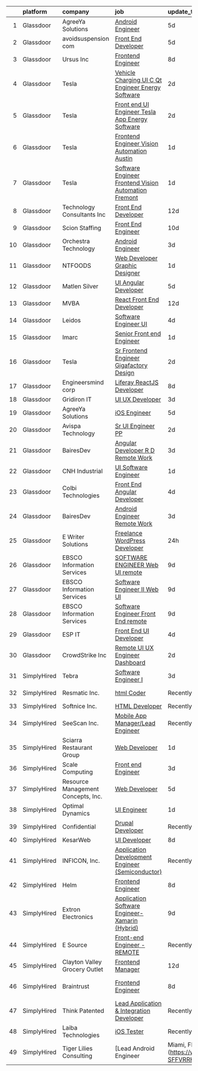 

|    | platform    | company                            | job                                                                                                                                                                                                                                                                                                                                                                                                                                                                                                                                                                                                                                                                                                                                                                                                                                                                                                                                                                                                                                                                                                                                                                                                                                                                                                                                                                                        | update_time   | location          |
|---:|:------------|:-----------------------------------|:-------------------------------------------------------------------------------------------------------------------------------------------------------------------------------------------------------------------------------------------------------------------------------------------------------------------------------------------------------------------------------------------------------------------------------------------------------------------------------------------------------------------------------------------------------------------------------------------------------------------------------------------------------------------------------------------------------------------------------------------------------------------------------------------------------------------------------------------------------------------------------------------------------------------------------------------------------------------------------------------------------------------------------------------------------------------------------------------------------------------------------------------------------------------------------------------------------------------------------------------------------------------------------------------------------------------------------------------------------------------------------------------|:--------------|:------------------|
|  1 | Glassdoor   | AgreeYa Solutions                  | [Android Engineer](https://www.glassdoor.com/partner/jobListing.htm?pos=118&ao=1110586&s=58&guid=00000183737303eeaf70efc049daf272&src=GD_JOB_AD&t=SR&vt=w&ea=1&cs=1_1521c4a3&cb=1664089261644&jobListingId=1008149256955&cpc=AC285F3A3ECA6BB0&jrtk=3-0-1gdpn6175jm54801-1gdpn617mjcbm800-28d7a46b84ee2160--6NYlbfkN0Dwb_YIohz4zuU9-hizYTxpAJ9-qZQvsILXUPhgrrTAx2aTkX-g9zvZBk5TzOEmmnXNd6zhPISVhWT_EQ-u7FwR7E79BwDVDJrMwZWhQwN0Ojhxws0jCv7DQDn6aBH1nlgbvJd0bsDawkJq-vJMwsaSR2ihrh8BNlfcELEYo6yRKekMC08EfowRCJGSaaBkToswSu7Oq4DQBdkDBgrIUcncs6a392HoY8GWpuviPlyK5Xv1TSC2Mla806E8OD1qBNEMPd_VHkoJ3D7Y_05Q2n3-xETxKfm_JyWwJZiUkbQq7WBgXQ8pS7ucjBkynf2DTuz2uNR4SXJ7GZZcHtUNpKnuywINNhTD4ImfF2QewLTknQVZINplpyTcNcHiSclinYkuaxct-Ibu8VwezQS41clhPtiMrW6iwd_RXebaIAzK4Spx9DNj-nvgP_cs_B8p7t6XEEW1V8wCFPmqOIZwbnBY0VQj1Xcd2KF9aKTJIPkibA5k2UGdBakVbesOEFV2RMY%3D)                                                                                                                                                                                                                                                                                                                                                                                                                                                                                                                                  | 5d            | New York, NY      |
|  2 | Glassdoor   | avoidsuspension com                | [Front End Developer](https://www.glassdoor.com/partner/jobListing.htm?pos=115&ao=1110586&s=58&guid=00000183737303eeaf70efc049daf272&src=GD_JOB_AD&t=SR&vt=w&ea=1&cs=1_247d66e5&cb=1664089261644&jobListingId=1008148583010&cpc=84DBBAA61F05C438&jrtk=3-0-1gdpn6175jm54801-1gdpn617mjcbm800-785aae160744477a--6NYlbfkN0APToHrk7ILONyRglvlT3LJMO76dZGJsKlG8WQjsY8CqyctU8l7pwUlIoPokBxWTuUk_icF6SnZueOH38vCRF8U4kDmiofJWjsPzh1A9_rgJeBSdBobcbO8RY-NgmHu6tzWnAdPOxQri5TqfmoFuPARnxoyLPrsOUFvEfVaUuzPxbv_-QpKM0yNZgXisO-fNVRaPNfxj1-v__k5ZJqZ2tHgG_H1BYxjIrKB9S9hDNLXXvNe3I1wDyScO3uX3FGl56zCNzP-ZqhiRW45gVbUeEWr3UnVQnWAc8R4m9TUaeqOH497AOO4wJNDXZLINDWnEIEjm6kx-biAfK81FCgzA4LUJdANJjDkRu25lybro4KpKxjMOCiDJt0vM_s7eeHRHEpMaJ3WJzelg5Q4kwxlB9ZPA0dXtpVyO60XGkvfRm3KPz7pAOeJCeHqOw6ekeXw6Ys25RDUf1VNlzB5QdOQq25LrovYJS9prvrzEbXerw5zR9cN2XJZ_7KMFUdL_TXHgss%3D)                                                                                                                                                                                                                                                                                                                                                                                                                                                                                                                               | 5d            | Brooklyn, NY      |
|  3 | Glassdoor   | Ursus  Inc                         | [Frontend Engineer](https://www.glassdoor.com/partner/jobListing.htm?pos=120&ao=1110586&s=58&guid=00000183737303eeaf70efc049daf272&src=GD_JOB_AD&t=SR&vt=w&ea=1&cs=1_160b9c3d&cb=1664089261645&jobListingId=1008145672947&cpc=3BA4CE39D5B5DEF5&jrtk=3-0-1gdpn6175jm54801-1gdpn617mjcbm800-388a4b0689de2df3--6NYlbfkN0CT8vBT9H5mqECx2dfLV_FONLPDKpIRssxVwtj05Tmm4rA5I0VNOPdM1oYsK66ov5rY7t6XLWq5P0Yr8le8mOIiQLMm2IdMDFfRCrdAj6k3GOmt2x3dmYtTTC06btqGMgcOndw68oJD1f2ECt42nQSqeNr5Qedk1M8H0GI47luTWM2D43vUlAatg9IgfoYHk0j3usKjAz_FvOJCrDAmR4OaZa3m7xAASWhxYJ0731otaSfOvry1b-zs8_XdmzRdvSYkfCA6ehKHWVbQCPry52nE2S7EmRCoGqypkY56mJQJJbnmAvfVfbH0g3z3HjAqG0GZ45Wi5dQscVi8MRtiDBS7bOSWfbRoklkwG9layaCWvLz-C9OwXgi74cXXkPXDowjx9StEr54R-_9FgDOxajPWz8nW-E1lj2gJvpkAKLyV8wU9S_T4eGgcrwQtSy4xjFwTI5oTwzTL12B9nRhc_TQ39P_gqTdMbiFNO1WjO9osh5Gqf4TYjGqAEOv1lapaa-0MISwZdf15l1fsUkBDRCUpaOm283Oq5n8WrTa1sTkf58amjECfELeR6ormnDVLKOlSGgOpvz7V5MmGgCL5juGqlvtsr4UrZJTLTjE3OiGLa82BoTli4JpHXLrXB8hijzDeUgfIyysDfTJVTBR3_c4n3GSGf8r06xBX5JyXxhN3Pf6TfUUNuf5sGaiCLGEPGW1GnUTIoVcoL4luCIvm1MFP7gQjSm95A3sXVS7SxzdhqZvR0S8kacNXeSdxW8fQimNHwKOAfz3maTtccHY1cQsKX9Pr_2kkIIy5yrbUY4kXUbA18Xi7-sFEnzELziOGybVNrztXxHaF7s9-38z7UXenTRy7zHNHgulmwJ9o-5wQ1vqD-_ONerszcDSe7aZrFp1CE194e11uTrGfl0g3JykgiLg_tw7xpkwhfOz1rbZB5p7tQgwGK3B-8QyWkKeMgQHUyrctAHTa9fIQNZbi6zVkVuAXuWbdXaYHmosw_mKkBOdNSgJsPtUeycjhp60HRHM%3D) | 8d            | Menlo Park, CA    |
|  4 | Glassdoor   | Tesla                              | [Vehicle Charging UI C   Qt Engineer  Energy Software](https://www.glassdoor.com/partner/jobListing.htm?pos=109&ao=1110586&s=58&guid=00000183737303eeaf70efc049daf272&src=GD_JOB_AD&t=SR&vt=w&cs=1_2efddbfc&cb=1664089261643&jobListingId=1008157145869&cpc=8795CF9063CD573D&jrtk=3-0-1gdpn6175jm54801-1gdpn617mjcbm800-c79a4bc5bb975d4e--6NYlbfkN0BkX03mv_qGbDFMol2YHqLRvzzvm2LmpzMO_FcYL_FtJlnJTzsjtFTdelRG5HbGrIeCZP9oCSI6ImmXlfgaXfquFYTGNjQthD7yZnlttg9d6vxe2ka-wCnEmLw8txDk6Et7pwr3pYyYepwh2zp_utmWFuhGOrDpOo-SZNpohPGw1l8V6hvYgz_fzKlY65Ie0XHvePyoYejxRjVGdTBMcYMgVsrbrseZWKM36zfaSBK7-4rrlP53TWdp9T369jl2Kbb5S12GWl-n8sFMaLc9icwsNYO6Wca2q80sLLqd_2iEnTfeXFV7AT00KwtOjd7hfDC4Wei3EuCrfQdKwOxbl9JzIxnct8f_dL9rEATqdR9-w6ZcbGP0-AXUkkQvZwLfekGISHKpwNX79-q5t3nF0fNyCgy5xYqzBL8sF2wytVzaeA6T0jojIkpEaikNgcrK12hvtIbe78es5OEebhVttPCA3hLOFsDF_9-01W-e4zafVlrkq4NlERGClui2BX6SjMOHNoZPpldUXNOIQoyJWn_9)                                                                                                                                                                                                                                                                                                                                                                                                                                                                                 | 2d            | Austin, TX        |
|  5 | Glassdoor   | Tesla                              | [Front end UI Engineer  Tesla App  Energy Software](https://www.glassdoor.com/partner/jobListing.htm?pos=111&ao=1110586&s=58&guid=00000183737303eeaf70efc049daf272&src=GD_JOB_AD&t=SR&vt=w&cs=1_ff3a2005&cb=1664089261643&jobListingId=1008157141479&cpc=AC285F3A3ECA6BB0&jrtk=3-0-1gdpn6175jm54801-1gdpn617mjcbm800-0201e04054eed5f1--6NYlbfkN0BkX03mv_qGbDFMol2YHqLRvzzvm2LmpzMO_FcYL_FtJlnJTzsjtFTdelRG5HbGrIeCZP9oCSI6IrYTHszXl-3HldoxIRC1Ru4BPEAH_6ucKNapHIRUwwxmxS3e0ekM5Fk8qDQTLXhq0pmJNsKtiO_rBmM2tw5vWBWcmgSjmB5EiDwGFvGPq8FVdrGXwB2Zm4mH3vwxFUMfymcJTZELdwrp0pU_TGIvQUedVUXCsztgTQcdy5vlBfsXiWXO-79gVbinbsuEePFa5boHtT-k32CXpXHKNqFgV_kWF5lC6BM5aj6CzPw-1aRXFYp7qq1TrAtFI8adulFvkHW3rqPMZqUxeM6TA_zLS0Uqscjynlb3FfslU36lF-HMtvSjl_JQJbXAQIH6tNeqmEFwqOysv7c5ckPF0EQQsmez25nHPSRrYgsEGQSH_QEB0pXeP-PleseT-wDa3R-jI_aDzo48QZ92P1EZy9rX5O9utnosoN4HN2FiRvEJ895egZU3eoxFoTurYGeZGHw3lQ%3D%3D)                                                                                                                                                                                                                                                                                                                                                                                                                                                                                        | 2d            | Austin, TX        |
|  6 | Glassdoor   | Tesla                              | [Frontend Engineer  Vision Automation  Austin ](https://www.glassdoor.com/partner/jobListing.htm?pos=113&ao=1110586&s=58&guid=00000183737303eeaf70efc049daf272&src=GD_JOB_AD&t=SR&vt=w&cs=1_7dcc0969&cb=1664089261644&jobListingId=1008158818623&cpc=8795CF9063CD573D&jrtk=3-0-1gdpn6175jm54801-1gdpn617mjcbm800-367b1ae1888af79e--6NYlbfkN0BkX03mv_qGbDFMol2YHqLRvzzvm2LmpzMO_FcYL_FtJlnJTzsjtFTdelRG5HbGrIf48uuBwRKZvRPgdtXQRBafWY5Z7yh-yjyaBs9aaj_ndWbkFIfitr6FBlbVGQM6jD7adcX613XQ8GVGz5lVzaTeLkNqVHMelLri7UHHnCPZK3w54gcuEhifjPGnkY8HjUZRamzlXflttebTe88oz7SEFDjHViOBCnfeVknbr1ztmmUCH1LVYX3N00enKYp6CD0MXghFh68P18tmT7F0YK6UGEIWOhGjXNv_KL--EPZiFdBoErysgDgvJevzPMsEYvwksHBU_acvvSR9RNFfRFC_cy-wGNi3ixUHvan4SRK_Eq4_Gw6IxWEQOSoQNOV9Mq_yW8pSbUVctxz1ErahNAojKfOQhxpgIIMw4Km20cjs73noLEDLvPBCmrsDjY2hjWS0byfC3dHrrPG_UEBA7ecfc3c9YqjbgRkSOxfnYqwdX_sJjN61qEmkQwDeMY4bNQi99ZZH-WK67w%3D%3D)                                                                                                                                                                                                                                                                                                                                                                                                                                                                                            | 1d            | Austin, TX        |
|  7 | Glassdoor   | Tesla                              | [Software Engineer  Frontend   Vision Automation  Fremont ](https://www.glassdoor.com/partner/jobListing.htm?pos=123&ao=1110586&s=58&guid=00000183737303eeaf70efc049daf272&src=GD_JOB_AD&t=SR&vt=w&cs=1_603ad56d&cb=1664089261645&jobListingId=1008158820972&cpc=8795CF9063CD573D&jrtk=3-0-1gdpn6175jm54801-1gdpn617mjcbm800-a1f4bd9b355eab37--6NYlbfkN0BkX03mv_qGbDFMol2YHqLRvzzvm2LmpzMO_FcYL_FtJlnJTzsjtFTdelRG5HbGrIf48uuBwRKZvf3fScUPDml7hKGwvXqYn6DhnaYz3zelutDixfe2RzDiPcYu3ZL4eOVgXOfAJfkQdPjKLYCbqL93fq2zYOzqeeD8SHYSIBdH1BOSO-Z2seuf7OUCL-tqVmSEHyewQTD7jG1ouPMoU1udX7Fvlz-EzPsgtw-HUDtlKtfd-FiMPbTslw7fnWaVDyInspQbjgKvty7EZQN881SicgyJDS9XKaagZ2kuXij8Xb77r2Vh9iz-F8kycsaSJcpx21HtqNaR1jfO_6cT4Ma69WBtAB4BCuNws5NfXWPHMru_Yw9B6Dz5nmykMvWIYTFHTgYUhPwjSww4r8ZK3NXk1ij2ei3SPSJqnibJjQ9tAYyhKNUqduxHzauV1MKdhkrrfj6ec49YIEXOT5RGRmvVlfK27sPbn1d0M0UR_xfSgkBq2BjHG6EBD5e8jXoSXIkca-hepn_ji8lsycbRQNvB)                                                                                                                                                                                                                                                                                                                                                                                                                                                                            | 1d            | Fremont, CA       |
|  8 | Glassdoor   | Technology Consultants Inc         | [Front End Developer](https://www.glassdoor.com/partner/jobListing.htm?pos=117&ao=1110586&s=58&guid=00000183737303eeaf70efc049daf272&src=GD_JOB_AD&t=SR&vt=w&ea=1&cs=1_f7311c30&cb=1664089261644&jobListingId=1008134252639&cpc=C19BE7EA145E205E&jrtk=3-0-1gdpn6175jm54801-1gdpn617mjcbm800-2d85c1967bbde9b8--6NYlbfkN0BiSwtqGCkxMlZIddEC_wZa6qIxJsps1Y7NgqPOCQgYcNnhhyrCh-NxhFiO_uYBkz-fgol7h3HB7YBcUjRHWixeaETtQh-PRci6WSFD74gFEE-CYvvYV5qppr4MnA-CjshPTcU0XkWSjr4dzUkaJ54cGOCV3Jyj4N0ST4OtaRJRmgjsy4XmX_3kLkJ6_ZDTiWBgzU5SncJX1Cts4DDzcpv8JJnuYfdABEL55eOPyXKKW965LfltHPAqfJjWbjDyg0gElhNvqLxlqiQC8tv53GAJEZaadoruGWJlLJ7IZ5aMkjanfzL3tbgVAwzukUG578QwWf9NsCqQda1Kti1qNy1NDfScg8_M7jTeorIcXy_ge5PLfCe7fvr2QUBH6frQMMoNWPVD6CEhNWXmJ9phGm09b7AuwA_edMvKdoG4hxzwN4jWVvtLIS5fyEQF0GatBLs43XUGcGBRpWHJJE8RiPtgE3XV-c5KgBaQdRFShM8hJjc5pftBF-XYg2Ss2rwLG4k%3D)                                                                                                                                                                                                                                                                                                                                                                                                                                                                                                                               | 12d           | Remote            |
|  9 | Glassdoor   | Scion Staffing                     | [Front End Engineer](https://www.glassdoor.com/partner/jobListing.htm?pos=128&ao=1110586&s=58&guid=00000183737303eeaf70efc049daf272&src=GD_JOB_AD&t=SR&vt=w&ea=1&cs=1_e66ef7c5&cb=1664089261645&jobListingId=1008140878269&cpc=217C45A42544DB93&jrtk=3-0-1gdpn6175jm54801-1gdpn617mjcbm800-e9951e8e4824d6df--6NYlbfkN0AxNjU9wWOnkzYrjpAN9mGGJnqCtvXlnsxswceXA4p8arctmlbenC8IJNJSuXsXgEn2qRZAeFuE2VJvr70lmCswHQT7c9a5dWMs3A5mlYJ6xc1EadEOU1AcAa4_ydL8WRinO0GX8Z8EBBvzfycpum4jYxcZRwqSADaEf7n6mezGWHWYL1t0BhHEXYWjQFLvUDLN6uyFlTIHv-kU1bTRlkX3iYNDbaqdtqtYxSR5tV9OX6iAQN7g593PL2KmJn3Ra4Z2q3tMvK11YaIAJCkAtpz5RbdU8KBxymj_1Tq3xMF0JvMLbrSMeV0P5z6Dg_P1_4R6xJBMQqD1fyODbae8Jnc4MYOfc8Hq-ierBztvUFOqmILZh24EKv0nuDtNa5ElvwoXO70bOISwY0b5Bcv27-l453V5uGmg9aJE6_jqDfLV6U2_jdKITNK0h3-9G9toO9xuUVMXy-7cIpRbf8rZtpvlyviHGT24uLxM_4XyPp_lBdO1P3UHyrq7EiyoguCAxNHK1zkqrRQlHvhpNfJwtr9yIPVmBqWjU88%3D)                                                                                                                                                                                                                                                                                                                                                                                                                                                                                                | 10d           | Mountain View, CA |
| 10 | Glassdoor   | Orchestra Technology               | [Android Engineer](https://www.glassdoor.com/partner/jobListing.htm?pos=101&ao=1110586&s=58&guid=00000183737303eeaf70efc049daf272&src=GD_JOB_AD&t=SR&vt=w&ea=1&cs=1_b5d768ea&cb=1664089261643&jobListingId=1008153722895&cpc=90C4CD7F4113B630&jrtk=3-0-1gdpn6175jm54801-1gdpn617mjcbm800-0abda2a177478d9a--6NYlbfkN0Bk4PRTuJd6pa3N_-m6m_oT8i5Edzyulavg695QNAXNFSMSMgLGpqsoWUca_MmNLSEbDPy5dqEIfIep7faRTVBOwSoQybWUCpGTNETzYuCiqYZeo12eUON_qkFFtekg1Cbuk7Ijlnv0qFMj4WE82fl8Ie9vfvprzvttl_Qw7EJXENVYrG4-i7jQazGgD-mHCYbMyz1BUuhfJ4X40uDL6Zy4wAq1IGw92kFxzDuE5UXgd1kBrvdcGbw3SlXsHzowzolhGzPdGUZFm2sLFszZekUgSd8ttsvWQf9m9eICLJCzSbJX38qnvokRAXBUdqVhBNQtGrTuQKqDwg2HUqM-KXzF7S9jB4qGovmvgUoZ0NAndVnC282xwcFS6JCuTPtJRs_m4BfQOY11XiplVB-ljFlkM6kN-loBXkYjfDG4qBmNdW_Ph3HTz7_p9-Waj2n460ANJ0MUk2Xi-yqEfmUuFQP0zeI-nU4bB2GOLpREfABd7jadm9h8tKLvYX-QzCe1mkNEexkQ0QvHSw%3D%3D)                                                                                                                                                                                                                                                                                                                                                                                                                                                                                                                    | 3d            | Kansas City, KS   |
| 11 | Glassdoor   | NTFOODS                            | [Web Developer Graphic Designer](https://www.glassdoor.com/partner/jobListing.htm?pos=116&ao=1110586&s=58&guid=00000183737303eeaf70efc049daf272&src=GD_JOB_AD&t=SR&vt=w&ea=1&cs=1_be81de47&cb=1664089261644&jobListingId=1008158473502&cpc=F41FEAB56D215062&jrtk=3-0-1gdpn6175jm54801-1gdpn617mjcbm800-fe38243d77069748--6NYlbfkN0AdfXZJl0GGXUSalzVGUWVSLKSqBOtgqDvQLIDRjNDC3sXSD2pGaliFmJwsem2D-NEY6zdgv8Vut9ykzrzubb2RSXGbFBr2vSgQTa8WgPxDwYq6Wpsix0WuVBWG_wAift98Al_YAJFUCfIX4perZgCFJ92WXvPYwrdPuM7VE_DVa2q313uR2JO5oCn_BB-Lv72XVjjLKX6_7iZijDbWrZ9wu_0G7hGqM9bXZGPfOeqtIvlgfbdHWsrwnmyfZOZGdOIbz443yzdNxEJY8wu03auGjhjikO7kL2NVdEC2T-G75e4NBllqbIwJUdl81PjUyhOoo6Q7ewnlgYw8IiGAKWPEoeShx4zCpGIlcA-3bf-5Sz6aLCNI-hZ63Zh0KlgBqfvW2MylmqX2S7X_MCJ15VLGZr5GEPsPbgF2SItUqsmPUB2s-oC7r3VVSjErAFMgLILsIqU1OQjOeBXRwcxunoJNYNsbYcMhyLbX-CgbfKrtMuSoWWtTmGEF6wTKy9hsA64%3D)                                                                                                                                                                                                                                                                                                                                                                                                                                                                                                                    | 1d            | Remote            |
| 12 | Glassdoor   | Matlen Silver                      | [UI Angular Developer](https://www.glassdoor.com/partner/jobListing.htm?pos=130&ao=1110586&s=58&guid=00000183737303eeaf70efc049daf272&src=GD_JOB_AD&t=SR&vt=w&ea=1&cs=1_822a2d2f&cb=1664089261646&jobListingId=1008149001098&cpc=AC285F3A3ECA6BB0&jrtk=3-0-1gdpn6175jm54801-1gdpn617mjcbm800-6f1af8728cbdff19--6NYlbfkN0ADTliTSg4K3aDxe8vkHVVj5ml6bx8ND6Ab8oliGx3AtQak9O875La2bFZ7Jqdg5u1BMv2Q3r9kXaQDV7zD1CP_uW6fjZgf_NwXeSZvDBAEgxW0TcJanLKF1Ion7as_7rXo4E_cmb5JsQiMXQQImKRMeYPEWcUqa_W-87A4_4qLcm8zbnRTiYBj56g59YoKmFmyontSi3dye5gRSbOhONp-mo_21QczOPyR4kLZoFpp65OrI3gSWFWJIeI01jMXv-D5LCTpZ14QKDC_kzd4ThK_AKYjHS9j5b0CIl2oyItPKGQqgZCfEfleZWmM_3OmAEU0yresBTF2DCY7AFcdvHgYHEtTUy3uphajiXnmatBXAPMTVzBNU9Md-b-KBRiCqVlNhh3YGoRP_zh8tfrKd4six9DCfsiY8PurUcNZk6MKVyAGIboGwXMDL1CvwKSDWZoPo1ma9yd_AEMblaBDKBZXb1fOUfhB9jxmmD_kSF_6Cg%3D%3D)                                                                                                                                                                                                                                                                                                                                                                                                                                                                                                                                                | 5d            | Addison, TX       |
| 13 | Glassdoor   | MVBA                               | [React Front End Developer](https://www.glassdoor.com/partner/jobListing.htm?pos=119&ao=1110586&s=58&guid=00000183737303eeaf70efc049daf272&src=GD_JOB_AD&t=SR&vt=w&ea=1&cs=1_b16f2c69&cb=1664089261644&jobListingId=1008134402554&cpc=0FE1F5EA2BC84A01&jrtk=3-0-1gdpn6175jm54801-1gdpn617mjcbm800-f856c5e083f35775--6NYlbfkN0BHIfC1zsKGIu0R3teaIu8liT7fbRNLaQeDQfcPJweUKxynNxS1I3QALsVVI8RcxeZzvtuB0yz4TtbD4vQbzIW9oCtylPydD54uk1iWMU2EF9AdMkdYGASO6MdEmiI1Z_ssHR1K45QBr-XbOKaSw9iMC9OqTosuTkoaz-xJxFPG4LuC7i-JRXzOofpcVpwa1EfF6YaZnup2Ai0hiKC2Yxm94Ppa9JQBTr0zA5fxwKIxudT7PFjyrz0vouPL4xlyZf1UR0BDC_7HEQm0pmMTkvyd_qQis7zSNgWJtku-XJT37Hm_ivVJRqStFBuXQ3za3_-RQWJX3dwc4yofMqEy2cTvrBDWhynkxOWhKmcqct4L5aF7od4RUlrjZKMtdnOnJyBHMAoE3zujItRmt_9cDJdI5RbHgEzeCeDlm7yKmWUfCPazbigfX1wQE-CogahpHZKtEF7m4tH2LtPueXexZ8mq1iGfp5vmPCRU59nm-LYUx9RPAo-C6fEL7pYawYqKaGOuEnVwthw8_A%3D%3D)                                                                                                                                                                                                                                                                                                                                                                                                                                                                                                           | 12d           | Round Rock, TX    |
| 14 | Glassdoor   | Leidos                             | [Software Engineer   UI](https://www.glassdoor.com/partner/jobListing.htm?pos=105&ao=1110586&s=58&guid=00000183737303eeaf70efc049daf272&src=GD_JOB_AD&t=SR&vt=w&cs=1_27fd0475&cb=1664089261643&jobListingId=1008151026911&cpc=C63BD00756FD6F58&jrtk=3-0-1gdpn6175jm54801-1gdpn617mjcbm800-0dae6580e3c204fd--6NYlbfkN0CZUO70VSdYKA8PR3jfrSh5ljhqJhfDt0PzQCMubt8cRihWbmqO_-Ccw6DGinMZCyKdag-GKqNOGiM7PTSc0TMKBpqHon-LfzN38Z7ZoJC9SKkO-hNbKpazF3YkABoizfbAVrkZJTRSoqLU1jUNhPOE_LWYl24UTEJkUdhEdtWrzC_n93iCfJvduvMOklGJ-cox7iw9tfBrKL7ldfTbyAfxawvuQsG3FLbQ55OURxvWwNwSBu5zvst9TFjaeq_ibXu3wBOo-uaMDe18XQLNhQbS0SMyAiubc5dsgKKptvOdJoR3Ahn9agw7KUopqBv1vyaGQCTcfvvy66RUiN5YTFf1RUats9bdLpqvtVkO_2kPihTNuvTxrA5z7OPVD2oVlSJYi0sPOuKG2N1ds23NcPG4np657i-bacjJb09DazIwVO4IRvtpIjlG9z3g85TpRsOdOj3rD5D5Oj8dnfwCnco5FsrBKBGj7n52cGG_Tx2CmmQCrHw1imJQxdgvTHylhsQUu-DcuYBzr-TkTn-ZwO_o1Hdc_K5iCPZMURLC8S-MmoMJCI9yGsWGfvkRqXWqraslFg8SjRqxAjSWeyTPZbsWLeUJwuQHqkYiVI7gulrz8tFBcFgeY6IgfpxwlUIgrqsPz4f_a7RG06HV-eteamKGwDeQpMO-ER0Ovmpu4wQaDA%3D%3D)                                                                                                                                                                                                                                                                                                                                                   | 4d            | Aurora, CO        |
| 15 | Glassdoor   | Imarc                              | [Senior Front end Engineer](https://www.glassdoor.com/partner/jobListing.htm?pos=110&ao=1110586&s=58&guid=00000183737303eeaf70efc049daf272&src=GD_JOB_AD&t=SR&vt=w&ea=1&cs=1_5fd6f97b&cb=1664089261644&jobListingId=1008158650953&cpc=6193B0C32834B022&jrtk=3-0-1gdpn6175jm54801-1gdpn617mjcbm800-bb084e65b7d0ef6a--6NYlbfkN0Bvzev6XcuI8LMjqsqb5K4kiTp2yAvIO5pAWpDoxJ0-payMThPdzkeBG9fLGz5xQEIFHHpvKKMoe7_9kguTw2xXtBMtJaVikCOShu9Ovh6vycDVJEY2ZkZBXcWiDyQNGX4zQF8BX_ClRo6faNPCykQRgFrrHyLNibsUDubrkZLwFUirTV0JaaXtJTv1n7rXs35k5zY1JjdppS_OX556uAy30zyhcqFfGM2xf19yVdUgP677giMMTs_h2IxJ41LftrCY0f9zswXJvarOxjeS-4FsXUkhDw5RTU_NxDm9DMxotfJ3I9-sMEcRrW_7NncGJS0Sd9pIsPSL2HcGH4uYCQ5i9ZnW11Rnjbi5dzingOUN_OK632GjJMxYF9AB07tatdMuiCmUl0Pg-arvgxK9j2M1wniMPGh2mPsl2ZUQmuXntPUKBdyk3jHvLr0Giua4iaE65JcFJg99omkUEnB6pSu8BnUqr7KyVvUUSZdFxEbRGSIRHYCZiWK2JXB3K4GSAse9iYHGSqqYrg%3D%3D)                                                                                                                                                                                                                                                                                                                                                                                                                                                                                                           | 1d            | Remote            |
| 16 | Glassdoor   | Tesla                              | [Sr Frontend Engineer  Gigafactory Design](https://www.glassdoor.com/partner/jobListing.htm?pos=124&ao=1110586&s=58&guid=00000183737303eeaf70efc049daf272&src=GD_JOB_AD&t=SR&vt=w&cs=1_3b699a47&cb=1664089261645&jobListingId=1008157143197&cpc=9908D8D4413DBB8A&jrtk=3-0-1gdpn6175jm54801-1gdpn617mjcbm800-b94b054959147cd9--6NYlbfkN0BkX03mv_qGbDFMol2YHqLRvzzvm2LmpzMO_FcYL_FtJlnJTzsjtFTdelRG5HbGrIeCZP9oCSI6IquAGTokGqfBuT06HWB5qIjdLRsf4CYSfrTV9g-M4vTfkVKIAwjSk3_kNmWeEsOIu9UfhczNk9FIrWAogo3woYbA911wFXV23iJeTbT29mNIrzZxHK7-QGEtqQtT4UKATanI7KUtgcXAxBFZp1iObQuWsU2eKjxsbtyJgYlEbx3mamkwEKEg_YuLGNrrOU5nQrXjUZ5r7b7P4FSBMQC5YU__1ox2Kb5n3nrT9Hngdi9L3msktzTegHBvKSctcNyFQrOMN2WHL_HPBvgFKQS7mhfUQczoODkVji-e1PiwVU68wtYn4jTGULvEnzFSkYVT76AMmpBExQnnDMCKEZrACNSW4y95cHaTmdSnWVJYFKTf0sCcbpv5ECYliot-DVfIq08DuI2EGsqXtky64k5I95nN-640dgTIM3CNfEUPXbsToZKjWpDSDTKgBj6-vfQlmA%3D%3D)                                                                                                                                                                                                                                                                                                                                                                                                                                                                                                 | 2d            | Austin, TX        |
| 17 | Glassdoor   | Engineersmind corp                 | [Liferay ReactJS Developer](https://www.glassdoor.com/partner/jobListing.htm?pos=107&ao=1110586&s=58&guid=00000183737303eeaf70efc049daf272&src=GD_JOB_AD&t=SR&vt=w&ea=1&cs=1_7a9ec24e&cb=1664089261643&jobListingId=1008144865925&cpc=8A48E7D5890B96AC&jrtk=3-0-1gdpn6175jm54801-1gdpn617mjcbm800-0660f66de281aeba--6NYlbfkN0ACu_hgM4mYOpGjE6TXudS1eLEYdlotK5aSiNrSIRlNjthRZ_bSXJWqMLRl1Cry0tnAL6mgKGN2r6v3tOoQVeYDyELvWYp8PZvkIgNqA4Cc4iu8gYIK_VZlm_7GNcj4en9OaR5HSauZ_fSO7ccEC6z0uLhz5FN6_OCUsZjT-ZVuTHLssywUoW_cvrPLwS27WDoj2OeGLVcN-Vmd7z4MYeg7b2XOT5iVEUGvc1nLp8OOOzeVvNZcVFi9FzH-Zyqi215dUh9UPiSC_mAb6oTqFHSbbmQty3YoLu-kChfovPDKfvisjXejV2hbc73jqWQNQvZscaOc-ZXF-Ig_U3NdEE8bbBXNC1LxaCK69QMMwPLAOh8ENSv7eChZpRQXg4-4pkssXWn8sF9XIkvMJzCuFDa70s8V9Il-vujqluGoKfgi1tOrXoGFmKSU4mT6CTw8TM0N7xjL1nF2XaGfNSksYnUnYQoqnk-fx13TZaPTr5inaEHYCMEsBQLu1W6juNSQkXYgFQmqY-q77-NcfEmvrcIF)                                                                                                                                                                                                                                                                                                                                                                                                                                                                                                       | 8d            | Remote            |
| 18 | Glassdoor   | Gridiron IT                        | [UI UX Developer](https://www.glassdoor.com/partner/jobListing.htm?pos=121&ao=1110586&s=58&guid=00000183737303eeaf70efc049daf272&src=GD_JOB_AD&t=SR&vt=w&ea=1&cs=1_4be381cc&cb=1664089261645&jobListingId=1008153486590&cpc=3BA4CE39D5B5DEF5&jrtk=3-0-1gdpn6175jm54801-1gdpn617mjcbm800-ded9de02fd72912c--6NYlbfkN0CTHA6cd59lXtQJ-DuZtBHQsSjOn019HaVEc20FtZol1_8bPJW14iotuMuGn0biAaG5DtxceWcueZoF2oOGsmM3j_ZpwlZpwY5js28ROVOep1iEWDFnrPeA8Zj77wx6qKTN9Q5hs0AYgZ2YPOj4l5BqF8BE-KF8U5Yk18-TwihJlyH-Ow1wYwbyX9qsTUZW2YP5U02UEeynukN63RjX11x9M5xnFKYxj1xUTLwSUWEvIqx5TYCJQbYdtZtIQvLjvH4CocaJrth2sFQeyx3-OKqjhQFOp1h0NQVoqWzO44-UW8Hu5pepUPnS7NWjisQlV4XmzFdXYPTGS1HfJEjfLF53ajzq0Foq0TpUVDbpg3w1O5DRxIG_lQeXfCqt42iw6EsTPjnC3Ee_D9NLrSLVvqMXuIXXgrUdjRCAd1BR1GBGeCW9JuB_kzA07G4eWeYSOY7wCp8uY83zes7YBuZFBX5RGce3daxR0fdwMt0LN7mCA589EaG8A4gOYREqCjlRNZw%3D)                                                                                                                                                                                                                                                                                                                                                                                                                                                                                                                                   | 3d            | Remote            |
| 19 | Glassdoor   | AgreeYa Solutions                  | [iOS Engineer](https://www.glassdoor.com/partner/jobListing.htm?pos=126&ao=1110586&s=58&guid=00000183737303eeaf70efc049daf272&src=GD_JOB_AD&t=SR&vt=w&ea=1&cs=1_5265d4ae&cb=1664089261645&jobListingId=1008149253521&cpc=AC285F3A3ECA6BB0&jrtk=3-0-1gdpn6175jm54801-1gdpn617mjcbm800-bbee632f27406a0c--6NYlbfkN0Dwb_YIohz4zuU9-hizYTxpAJ9-qZQvsILXUPhgrrTAx2aTkX-g9zvZBk5TzOEmmnXNd6zhPISVhWO1D1IBKz5ISekghYl3Gouwf3jcKOBxYDcJEUlixk-lIFLwSA6UBd266jtHeAoob-6dcXmKd4kag2Zothl7aubJACl_NryndxcHwvNOV-QjtRp-fnFhVMbYVXfTDiGJKDil9LAdggwwmU0ohXhIY4UpvSzzsZrvWqiW0z5tNN9xJBijwCPjjNeMUkw4eRBuGOPjSkxDfVrOQ9wDJu-Cu5dtjNDPADKboI8PVr6qb8p6HkXGxkZasJg_kyZ-iuLYyf-Q1UDaWOdY3j56VvKXsvmeeycLBuRNmATZtYx5bnME4gsfT7v3Rdr_OZyWSYLlXTopMkTzSYUgGbBhA8hJ6OUDqRs4vvtIAHmupP0T9wRotXFM20oiPbbTRCeRcwDR1lAkxvVvqn2SwL_2UX4-jxqRn_f6Si4apn2kJDXmCuquTu69-FCjKEU%3D)                                                                                                                                                                                                                                                                                                                                                                                                                                                                                                                                      | 5d            | New York, NY      |
| 20 | Glassdoor   | Avispa Technology                  | [Sr  UI Engineer  PP](https://www.glassdoor.com/partner/jobListing.htm?pos=102&ao=1110586&s=58&guid=00000183737303eeaf70efc049daf272&src=GD_JOB_AD&t=SR&vt=w&ea=1&cs=1_c932d94f&cb=1664089261643&jobListingId=1008157414513&cpc=D01F56F24F237C35&jrtk=3-0-1gdpn6175jm54801-1gdpn617mjcbm800-463cab6f5d521184--6NYlbfkN0Dj2d0qKPEJP0fpBViK7V-TZwXvjpwqshPgAnSSx4qW-KrhPkyDM9HZpLSjbx7r2sgT19CPfSOMNuJOfmIL9fwiPuqKYL4IAnVwMeCdOPIkRFje0sHSgTPZ8TrzgxGh_EjF0eEL7BdyhhuuRWvsrWw4RihG_46RoRkTfHco3Xh9sp4B6oxZi2CgYg4mVgQWDnNLFhEyhFXrReA7YRIqRcU1mB6RQX5mmxd2svHlO9_xuvjlA-5iDVr8GJIV6rYzA82JSSDo7T3UwaHJ9NIC-TG1kCrSHV_WR-gATVrvcmTnePXDaKmw6rVuh68WFEe8BPSkjsGrIZ06nbSIvoZA4pmm78q_NJExrVv1j2V7Hv7oeKe3li4aNt3CxP1eugGyOr2z8x07qR2dq5i2HkCIEEAxLhkI8Y-Rre9xLVUqYnLS8XGNTmQgl4sFJEFxZt0jCAg08MMZ8uaoUn-FCqKywwNGgqWeR7JE-LAkiAVLz1TMPA%3D%3D)                                                                                                                                                                                                                                                                                                                                                                                                                                                                                                                                                 | 2d            | Sunnyvale, CA     |
| 21 | Glassdoor   | BairesDev                          | [Angular Developer   R D   Remote Work](https://www.glassdoor.com/partner/jobListing.htm?pos=127&ao=1110586&s=58&guid=00000183737303eeaf70efc049daf272&src=GD_JOB_AD&t=SR&vt=w&cs=1_7b7b96fc&cb=1664089261645&jobListingId=1008153486437&cpc=8795CF9063CD573D&jrtk=3-0-1gdpn6175jm54801-1gdpn617mjcbm800-c1632f1e95b667e2--6NYlbfkN0BfEGkshao4EhrCCf7LYqKO8VNtf9vkQrewuI3DmTR_-G3zJxSBeo1ORWaJUaUR2cJI3o73wb8YKZ6jerEFS55fTD8LyGTV2cnEk9RTGtRkxnDSG8J1XqZWZa9mrv-gRpWcIFcU6hrlqmbb57wzWsSKSQEPvugl5RzlLq4dqRdpqgAaRE-xyAm-Ehp139NjeYCcsY-17cLLhpD7VyMcirSXVcscSIUMZ1ZgeO3_X3QM2bSBQs3tht1D4CCiIuL_Qoj6gcYv82ttvfO4iKYWjGhJ3CoLdXKC_DNELUfH_SM3RrOWmVZR63Z5GyL4VSXfi6DF3gcMlzVNmDUFqm8zi7NXNlrrOJeObsCUZJCt3LcC0zMoqiTdp7W5r3pMYowBIVpHFLtfSMZU3s2HZSK-q5GQV6nbW_HddmIgaEqJVomKt_0X7Wq-Wknmn8kneZ3XtEHzrLo3RNoBdLNn4k870FPfNwvfX3Ga2RYed2oLiGUSJPVBI9TtvG8BxgSz6eDyykivwJ0voXkuVy61z4uEtBKNeCGQQFZkvpvWN_2o6AQTv3UmmVFsCoKLuo8aZasBuBM4QeCCMk-BNH0lAyLPQuUJ)                                                                                                                                                                                                                                                                                                                                                                                                                                | 3d            | Colon, PA         |
| 22 | Glassdoor   | CNH Industrial                     | [UI Software Engineer](https://www.glassdoor.com/partner/jobListing.htm?pos=114&ao=1110586&s=58&guid=00000183737303eeaf70efc049daf272&src=GD_JOB_AD&t=SR&vt=w&cs=1_88861f87&cb=1664089261644&jobListingId=1008158665256&cpc=0C139D4CAD5A6DB2&jrtk=3-0-1gdpn6175jm54801-1gdpn617mjcbm800-02acb665c7f3e8ce--6NYlbfkN0DuyCuHqX64y6hkpxJxJ8yBG-O9AVhkZ6Cn_TqBeo0sqI9ciM5KdsMotia0s-8BM4C8YMOnr6UVafbVMyJexT-HsGirE_WsZ1CYeUs1TGuJeC_FryYSbNaWNIVoV3gvN2433jrkodW5s3hCBf6Y2QUUQfs5M7224Ui55Am_0d5khnNob0XfpEQdHXBsKKnXsqSP0Xnod_kXddSJO0eL10qt9GsQZz-lpt2c-RoR1TkNdfvgZgZEIx4dQ2PUrw3fl0WMygKcX0F7naODIFMOFICUTZfV-1UB4MhDDVJBHSX5Y3bCiATPTSHg-YCQ5LtqJVjRrDccGTXaKgoNx1MvIWDj5ERwJzc8HFio1PF_bOwX9NC1RuoS_bBtuNhIiqz_hvYXDOggL05slaMcdEH8y_qqYIXx0L5qu8SXrJ4tL1i8bS9Mp-hYGci6T_3v_e00P2yJbRtNcjvZjzw1mkI4X-CTk3MrhU_xhbNRk4EHc47TqC6TCx_OTO15XX7M3WRBR8wsM_TAnJuin1DSovOlYvMDPQZKoMqQFJ6ADDcW0rsKsA%3D%3D)                                                                                                                                                                                                                                                                                                                                                                                                                                                                                     | 1d            | Burr Ridge, IL    |
| 23 | Glassdoor   | Colbi Technologies                 | [Front End Angular Developer](https://www.glassdoor.com/partner/jobListing.htm?pos=122&ao=1110586&s=58&guid=00000183737303eeaf70efc049daf272&src=GD_JOB_AD&t=SR&vt=w&ea=1&cs=1_2537a7f8&cb=1664089261645&jobListingId=1008151258587&cpc=C4A69CCDBB3B9599&jrtk=3-0-1gdpn6175jm54801-1gdpn617mjcbm800-b02c9c673ea17154--6NYlbfkN0B0E1iSmQ_eJYsjX7DGkXP-TT8r4YiUpVvU0HgqslDbmjoNUhPWHxNbISryB7H6FJEuhr4xlyLXkD1FPYI_UDlkogw5R4lPB3h0bRVeg5sDzvBAaBev8g-zOyoPytDAyZA4w_0yUhbi5ih9N9tRgirjhFg5Wk7rdY5gwPcdf1HyMnvX-5SmPNVIcikv7mgkVUFU2xAknaXmZdRcsYHFCp-jbLeIAY8b-y_s7xPc8w6WcTIixWRIm3z7nB5R52u-GdrOAzLRuG1Y-CFwiB5EY0LsfulMRfA36wwRmX0WdU6FYJKn049lW7P29TH8M0nZRyvK8ju1BgPTFDwk06VetQEnggVXUPYT9vMLcTKhxjiolO7Vep8wu9mobK7omr9gjMZSTxFcDbKIMxVqta5uc78WR-STuBxj4-nd444XnhomFHj5c3WjvtPPKOHb_a1crL4qu8hZpaqJzlJq8Tgei3a0I-GDXDlIEUM7HxBfdAo8G7yl0psM0Gk2WsRKhGGiGxo%3D)                                                                                                                                                                                                                                                                                                                                                                                                                                                                                                                       | 4d            | Remote            |
| 24 | Glassdoor   | BairesDev                          | [Android Engineer   Remote Work](https://www.glassdoor.com/partner/jobListing.htm?pos=112&ao=1110586&s=58&guid=00000183737303eeaf70efc049daf272&src=GD_JOB_AD&t=SR&vt=w&cs=1_da74762b&cb=1664089261643&jobListingId=1008153491784&cpc=8795CF9063CD573D&jrtk=3-0-1gdpn6175jm54801-1gdpn617mjcbm800-774b2198812c0a9d--6NYlbfkN0BfEGkshao4EhrCCf7LYqKO8VNtf9vkQrewuI3DmTR_-G3zJxSBeo1ORWaJUaUR2cJI3o73wb8YKWA86NjArJfRF9T18U8XMmnzffAJ2PoD1AOLO2mZjxvlMrXMPOfpgRiw5K0x4efMCViU-qcxq8EMMyPjQAHDyXTfx5BS_afCRCgRwRUcv_KFqIgx3Jg-uIWGR3_r6LRN71f-Vs-Hy2N7r10Al9aptVqHRubyN3SuXGy1nsotew7OIXsaY4BUFjBYLIipgObQ-9uKYrsCSRA-0_VFnHROywlwpCHu-Aa0aBxQAyUyf1HWZG-svDd7QPaDs3UVAv-6sT0Ff026QqAoXorHNk6yMzTmQRAL_BNjPR_fs8bZCMY8iKfbwpvtVkikAZF3cuAocFFEqkKpqc3tgaewbjL3yAvL4LA5MHCG30TJm919853jir8h9T0lz5xbnUAibsH1d8YqybG0jyo4vOdZ9RvUwa04aFw8FZGmBtWs_P9mMUVJvPR2lvSEbVMlualsIzentpIZLyPcHADGnuJVDbYgCWmrTf9A9kKj0BCe7GCOF0OfofSvVnNzcD6W6aRfrnkcXkBIgbxnznQv)                                                                                                                                                                                                                                                                                                                                                                                                                                       | 3d            | Colon, PA         |
| 25 | Glassdoor   | E Writer Solutions                 | [Freelance WordPress Developer](https://www.glassdoor.com/partner/jobListing.htm?pos=104&ao=1110586&s=58&guid=00000183737303eeaf70efc049daf272&src=GD_JOB_AD&t=SR&vt=w&ea=1&cs=1_6faac930&cb=1664089261643&jobListingId=1008159991749&cpc=FF950A86FEA5DF54&jrtk=3-0-1gdpn6175jm54801-1gdpn617mjcbm800-4901d068cf9f9f6c--6NYlbfkN0DAwgduWqBP7ymGN-lTADpinz2i-23XbRAyg5ywqS-MDYgqLdDcrWlkPWHH7pc8LaV64gQBLA4VT29SFs9lLr2nYUQFl5A4QpvcAe5Q7UzW8lxlnPAXIRAIpqLXN2tHABFobJKgx91jYGFWk6CqfJ1uXCPxnlLCsE1gtXS0dugsTxnwYLaRZgBmzVfcRDR9gWBnDxK7mEbRXMg2EEr7bHTdmYbiM7pDsF_08s2vQVTeMmbuHFxHj0D3nv-_IhN1eC7XHAnfIn2YIIpXTi7DNefaGF-XfTuu6fXrc1PM4gCOalhdYxGZn0QuQ-FlQTqQULOVk6y0t_-OPT217N0o20SrtvoCFkgKR_h1A7SNuRLW6wbgSHHRuNXp2aVyNNE2vhPNyAVS3XDj8Km6V-zpj_eFIBoEs_VwnemGesRO4scyvbtu4lX58wumLxmImc4EpB6shP9Pfr-noQzt-Tjo6cLpNTKJDawxW6sXvCu_hLrOVLr1hB7WHDztt_SAUELmMAKb3OwspfQq7IJDYzZOGPlY)                                                                                                                                                                                                                                                                                                                                                                                                                                                                                                   | 24h           | Remote            |
| 26 | Glassdoor   | EBSCO Information Services         | [SOFTWARE ENGINEER   Web UI  remote ](https://www.glassdoor.com/partner/jobListing.htm?pos=103&ao=1110586&s=58&guid=00000183737303eeaf70efc049daf272&src=GD_JOB_AD&t=SR&vt=w&cs=1_70a79dc5&cb=1664089261642&jobListingId=1008141421100&cpc=654405A9B1E0A9F5&jrtk=3-0-1gdpn6175jm54801-1gdpn617mjcbm800-40ef87b89cf6ffeb--6NYlbfkN0DdXnPqwYiIrEKJMiGtoBoRMY0gisMhtebYjuc8wwZJigX-3JHW7GWye28ZRts3F90P7YI9SeHKFNHy1UecdUWIyM-XyoJFS6k3UxLtBLyWy033NAUeaKgO88BnF41ws8ss9lacxLv9OyEluHw_gu0HbJj5exWXBYsEHeQEgoMKaBdWpplAZjfG5DUdJ07zwDcL_FdEXa0Y9ZEZaBz8tykNkgcHaOGXZtJ3fUQKVE-HDptSe9q0cRQ2AxL6VFYAor_4tRu8q0_tx32RS3zG1K0rfssuNen2aKFRnTINzG9KXz-iQWIAidp114UQCQfjdFU11asSaTp4TTFUMQLfBShEsgsBREnJlb_pJ3Fd-Yi2ydHYaozTejzuo_rPxo55WHuECGALSlXllzUeKoitMg36pFkphPxv74P7huPHa6wAh1uqH9aUaKKAklWIfmn_SKDx3U2sY4qZOyvBUtc2_SpRxmbB7YSz4bNH7af2VaDRHNLXOkTtyOmXLYSjelXm9OxCtgJA0sOme41M-j-9oFmW7m91iEMe0MA%3D)                                                                                                                                                                                                                                                                                                                                                                                                                                                                                    | 9d            | Ipswich, MA       |
| 27 | Glassdoor   | EBSCO Information Services         | [Software Engineer II  Web UI](https://www.glassdoor.com/partner/jobListing.htm?pos=106&ao=1110586&s=58&guid=00000183737303eeaf70efc049daf272&src=GD_JOB_AD&t=SR&vt=w&cs=1_be97b92d&cb=1664089261643&jobListingId=1008141421098&cpc=9952A63AB06E78AD&jrtk=3-0-1gdpn6175jm54801-1gdpn617mjcbm800-274e1f21a5fc751f--6NYlbfkN0DdXnPqwYiIrEKJMiGtoBoRMY0gisMhtebYjuc8wwZJigX-3JHW7GWye28ZRts3F90oVpzoIiBI9u2m7eZfy25W-OWUOUg4bhX5hTqCk6fh7pnin4Zsn1FndWPXLQ_2_LxKK4qfiykADneWlTN62TaP-3-VJ9ujGNYaiuCPJzUKP6HXemvjfCronzdWNdkUagsXiNsvstZeJnx0Oieys5ghky9uyfHYr51o4WGP75efbI8U5A78143k0L_vTsC-ZeqEoutX6sfHu-XywB4aAxYPiqI1hNJiWcz4DUk3WR1cXPvcID2_PfBrN5wNtLO-mMJje-MI_54qErSXMCu1WrhWwE-PsLitkcVAtMnQXoEfxGnP31j0gJdMtTM28Yk_NQgtYrdaUuvXNI55HUlN9-CnTDbY82cLFaJeMbkKTQ3rKbnlqKsXJYgdu4elo922dbrsYiPD5igQrpv26jnM4-YMunOhe626AKo59q0wcugQYXWNkHwX4fHquoNsSih-fTR1hrJsQvd5AGfBx15TtqnVsW5JrY16HAFw5Z3dkgy67A%3D%3D)                                                                                                                                                                                                                                                                                                                                                                                                                                                                             | 9d            | Ipswich, MA       |
| 28 | Glassdoor   | EBSCO Information Services         | [Software Engineer   Front End  remote ](https://www.glassdoor.com/partner/jobListing.htm?pos=108&ao=1110586&s=58&guid=00000183737303eeaf70efc049daf272&src=GD_JOB_AD&t=SR&vt=w&cs=1_e9b9296d&cb=1664089261643&jobListingId=1008141421107&cpc=F41FEAB56D215062&jrtk=3-0-1gdpn6175jm54801-1gdpn617mjcbm800-c38d5470af7d402c--6NYlbfkN0DdXnPqwYiIrEKJMiGtoBoRMY0gisMhtebYjuc8wwZJigX-3JHW7GWye28ZRts3F90P7YI9SeHKFJNgGosfK81a97HkAch_8aRTuH1XG79MKCuJEuPY0TADq5-L_4sAW-qRtiukTzRMd47_l3Q5ADXP33TFy5okxX9e9Gy4q-Ow5kvVo1V_hZkqOkUduSAglk8cfTVSjuXeSWlXRXYt7BfJMJMzKwFdbV7IhJQAqF1IA7cOYoJ2ZX2WV7syxVhmjnm5Qn7R0jhofNNbHApeJ7iV2R-LMnhL7BY8dZduIWn_t3UhBdUxGy4Nbv_T_4WEdA0gncI_9oFRHT4IMOYyr_CNhZmwPylvLbBz_jtz30yII3OWq6-gTkSdbo_x8qZgt3yQeaI-s87fp-cnKj6J1cqM2TubFyhgpwHo7fNeLUFDyFY0IkfupQzS5F3R9suK8liMp9VGkkey6edgtmyQonuOzTqBoj8_H1y-2uypqaSMSGe3X2XO4328IqMhfc-_FL8IT8VYqSHQpLq4tFGv3yANd5yqwS7Sny8%3D)                                                                                                                                                                                                                                                                                                                                                                                                                                                                                 | 9d            | Ipswich, MA       |
| 29 | Glassdoor   | ESP IT                             | [Front End UI Developer](https://www.glassdoor.com/partner/jobListing.htm?pos=129&ao=1110586&s=58&guid=00000183737303eeaf70efc049daf272&src=GD_JOB_AD&t=SR&vt=w&ea=1&cs=1_038a79b5&cb=1664089261646&jobListingId=1008150908868&cpc=FB7E4A1762AE5BEC&jrtk=3-0-1gdpn6175jm54801-1gdpn617mjcbm800-198cb6e0f017dd14--6NYlbfkN0AARxRr_EUdOibJ9cfro25N2qhWWm4uJ3jiBN2q8G7T5P8WVrHsRMoMTnRJiJWyiSpTYASxM5JUDie8gimZOUW6sn9UrOGuzoeqe6vpnlsnwAV-8COqsybiYpHAri1fITB8MqKo9QpCLpF1qImdbFwi7oS_yu-OAmatgJacUGcUtEFqmS7u2Yk4BxdG2MELWYsQPLSV0bjBJxgllV0v39Cvpl0NQ60LUaDJyNN0K7d5wr7KgIwaPM50RRuLKpFR0FQaf3H1A9A0HzKWEk5YaE9DY3L07lrGqe618zo-dP7JSvqVEOjPU7rf9r3WfHxhdnW-oTQRWMkAt4hLtBKJ8JFg_NuWyU1OiH9HcbnLLs_fieYZ53iuEnm2tluZsJvStXtBNlaAOeaOMvlS1sDXe3DjhKbpco0eZSw2-f4ePhu6VtzuFc0z0P5WQMCyzXd1i4b8UxrgaHCdRnQDya1222-2dVkK18ktmq4E1Tt94T7RL0y06Iq5_-w0fB1CUp0GIkHNh76pFXgZv5JBhpq8FJhS)                                                                                                                                                                                                                                                                                                                                                                                                                                                                                                          | 4d            | Elk River, MN     |
| 30 | Glassdoor   | CrowdStrike  Inc                   | [Remote   UI UX Engineer   Dashboard](https://www.glassdoor.com/partner/jobListing.htm?pos=125&ao=1110586&s=58&guid=00000183737303eeaf70efc049daf272&src=GD_JOB_AD&t=SR&vt=w&cs=1_e4a8c596&cb=1664089261645&jobListingId=1008156097369&cpc=32EE424DE2B657EB&jrtk=3-0-1gdpn6175jm54801-1gdpn617mjcbm800-e5c486bda14a402e--6NYlbfkN0Cu2CVlb3GO4Nf7aS8SXsFwjpUbSKkwsJRaJhRnAEdqU9G9ZsTUUkExNIYi6QYGhSuUExlbJus7dhAwwYLPnvFvOliyv-EX2b0wnqM_FXR-bUfr-nbFMIJLebJaYhkz8zAiXmQ3savL3ZEwpAVEJcFS9INs3KlCO2kSTr42Is849hWGhecxMGTl0DZKbOrrq5dfTjbaE5AoHqOF3NPDFKBqUglBXNP9jUWVuJ5UPqFBHC-rDR-T2DBlyHbK5b-p8EkKJRWYYjAbtrEBtzxIsXE73XNqrt_ZBBaVzyFFC7uWT_xZ88csSsoQ8PLQuzwfpwXlVTpCM9hXEPCD4ydYYHZULCz4o9zjZ81bCD2G-HKBwd5_9ml1cHbQtU8uZGInKlyCsefkk5WzFBQPOjS2xDkAe1pnfHsf6tRUm1kQGRVjIM-m6QRsmMERco2hfE_569RYwf9Mvvaoyl8EKMa9zZoalyMn1pikYyD7Gg-M84ltCqUZSrBUqkIC_hJs3Ml20_afn4lBbwJm4I_PCj3nGfXmSfpBaeucYOy3OGmV0WhsGzOGofjPsUPiCRLxruVYhoR8p5uTnYJtJlbVODRxCySImtLPfSKTDeQcG_S1Jsx2YEXkogsuowecUqQ-HFJa0z1HEVBYFIQbbjox2i0bK9UwdNIokLBgqzGV4V-xw8-W8fEWsugH_8_Sqly4KpEgEzkFy1LwVDCLJdHLFA3itfKukiqpqtMEJ33-5rBtEqSifBoEg6nfoIZ4)                                                                                                                                                                                                                                                                  | 2d            | Baltimore, MD     |
| 31 | SimplyHired | Tebra                              | [Software Engineer I](https://www.simplyhired.com/job/u2m_x5HyfTtvDl5rB4dMfGUcWnN6nDJoLx-iPRPpFStVPUcA63KKZw?q=ui+engineer)                                                                                                                                                                                                                                                                                                                                                                                                                                                                                                                                                                                                                                                                                                                                                                                                                                                                                                                                                                                                                                                                                                                                                                                                                                                                | 3d            | Newport Beach, CA |
| 32 | SimplyHired | Resmatic Inc.                      | [html Coder](https://www.simplyhired.com/job/1horKlaY2nUszWNGAznbOjFUNCJBjStFQ1YxHY1ditLaUqJVnHJ9Ig?q=ui+engineer)                                                                                                                                                                                                                                                                                                                                                                                                                                                                                                                                                                                                                                                                                                                                                                                                                                                                                                                                                                                                                                                                                                                                                                                                                                                                         | Recently      | Sebastopol, CA    |
| 33 | SimplyHired | Softnice Inc.                      | [HTML Developer](https://www.simplyhired.com/job/EzQg47qyhW-CPn68ZLBCqzhCbIO8CC5E8FtyACNSFYJ6llGeEMQHKw?q=ui+engineer)                                                                                                                                                                                                                                                                                                                                                                                                                                                                                                                                                                                                                                                                                                                                                                                                                                                                                                                                                                                                                                                                                                                                                                                                                                                                     | Recently      | Remote            |
| 34 | SimplyHired | SeeScan Inc.                       | [Mobile App Manager/Lead Engineer](https://www.simplyhired.com/job/XfOawD8TkrWIdFmzHizQ89TsSlGmYO9oL4t3ElB6HYY7hjjq67xhNA?q=ui+engineer)                                                                                                                                                                                                                                                                                                                                                                                                                                                                                                                                                                                                                                                                                                                                                                                                                                                                                                                                                                                                                                                                                                                                                                                                                                                   | Recently      | San Diego, CA     |
| 35 | SimplyHired | Sciarra Restaurant Group           | [Web Developer](https://www.simplyhired.com/job/8F1FDY_XGxGeGJ315Grc7FhhWPlEt6zvotM5ifzDwaJ3Q-sAP2nKIw?q=ui+engineer)                                                                                                                                                                                                                                                                                                                                                                                                                                                                                                                                                                                                                                                                                                                                                                                                                                                                                                                                                                                                                                                                                                                                                                                                                                                                      | 1d            | Wildwood, NJ      |
| 36 | SimplyHired | Scale Computing                    | [Front end Engineer](https://www.simplyhired.com/job/XSC2L1RGE8yoFFeCMv_m4KrYoCOh8-Ey-c5SR1RgKQD093jzagdjog?q=ui+engineer)                                                                                                                                                                                                                                                                                                                                                                                                                                                                                                                                                                                                                                                                                                                                                                                                                                                                                                                                                                                                                                                                                                                                                                                                                                                                 | 3d            | Remote            |
| 37 | SimplyHired | Resource Management Concepts, Inc. | [Web Developer](https://www.simplyhired.com/job/ra4WpdhFUO6XPFxQHembF26Eztc2Jwkrwe3FX2d8mGTPDvVUnFJjMg?q=ui+engineer)                                                                                                                                                                                                                                                                                                                                                                                                                                                                                                                                                                                                                                                                                                                                                                                                                                                                                                                                                                                                                                                                                                                                                                                                                                                                      | 5d            | Indian Head, MD   |
| 38 | SimplyHired | Optimal Dynamics                   | [UI Engineer](https://www.simplyhired.com/job/0bpPVDlwynhY47snJyFfJHGvYwLTgcvb3cPoP3rLfhFjZRYAWMFjMg?q=ui+engineer)                                                                                                                                                                                                                                                                                                                                                                                                                                                                                                                                                                                                                                                                                                                                                                                                                                                                                                                                                                                                                                                                                                                                                                                                                                                                        | 1d            | New York, NY      |
| 39 | SimplyHired | Confidential                       | [Drupal Developer](https://www.simplyhired.com/job/UWLS-3BJ48b-HWlu-LeHuxeAqdcN2sCydMLwUUKxWbzgBgIKOSrdXg?q=ui+engineer)                                                                                                                                                                                                                                                                                                                                                                                                                                                                                                                                                                                                                                                                                                                                                                                                                                                                                                                                                                                                                                                                                                                                                                                                                                                                   | Recently      | San Antonio, TX   |
| 40 | SimplyHired | KesarWeb                           | [UI Developer](https://www.simplyhired.com/job/AdXayeNqe0xb72S-9ViaVevM0WWPJs4e0aoMsIiQVEeG0W-FOR43CQ?q=ui+engineer)                                                                                                                                                                                                                                                                                                                                                                                                                                                                                                                                                                                                                                                                                                                                                                                                                                                                                                                                                                                                                                                                                                                                                                                                                                                                       | 8d            | Houston, TX       |
| 41 | SimplyHired | INFICON, Inc.                      | [Application Development Engineer (Semiconductor)](https://www.simplyhired.com/job/yOq7ACyznCHUfaC5gARxWl9zW_-W5uUdGsHemgbUyBjsBq9dZnbO8g?q=ui+engineer)                                                                                                                                                                                                                                                                                                                                                                                                                                                                                                                                                                                                                                                                                                                                                                                                                                                                                                                                                                                                                                                                                                                                                                                                                                   | Recently      | East Syracuse, NY |
| 42 | SimplyHired | Helm                               | [Frontend Engineer](https://www.simplyhired.com/job/VmQRiY8sVI1qS45O0dG3A0pzU5qSQUyXmq9IFdLAOQ_nEnRafeQ6Zw?q=ui+engineer)                                                                                                                                                                                                                                                                                                                                                                                                                                                                                                                                                                                                                                                                                                                                                                                                                                                                                                                                                                                                                                                                                                                                                                                                                                                                  | 8d            | Washington, DC    |
| 43 | SimplyHired | Extron Electronics                 | [Application Software Engineer- Xamarin (Hybrid)](https://www.simplyhired.com/job/tLP774v1xxbZhfFmyjTj7ZWYKiRN0duy7KdYpMW4mGw7iH5T8sBzzA?q=ui+engineer)                                                                                                                                                                                                                                                                                                                                                                                                                                                                                                                                                                                                                                                                                                                                                                                                                                                                                                                                                                                                                                                                                                                                                                                                                                    | 9d            | Raleigh, NC       |
| 44 | SimplyHired | E Source                           | [Front-end Engineer - REMOTE](https://www.simplyhired.com/job/78Oy9045L5XIJcuzjHFjRWODJcSwWuTHyQX3-sQfabt2X767RSLj6A?q=ui+engineer)                                                                                                                                                                                                                                                                                                                                                                                                                                                                                                                                                                                                                                                                                                                                                                                                                                                                                                                                                                                                                                                                                                                                                                                                                                                        | Recently      | Remote, NY        |
| 45 | SimplyHired | Clayton Valley Grocery Outlet      | [Frontend Manager](https://www.simplyhired.com/job/mxZ7eQ803rAPSBselFFc8Fi3isWC2RgQTdPWrFRsMPVPL6uVquSwRQ?q=ui+engineer)                                                                                                                                                                                                                                                                                                                                                                                                                                                                                                                                                                                                                                                                                                                                                                                                                                                                                                                                                                                                                                                                                                                                                                                                                                                                   | 12d           | Concord, CA       |
| 46 | SimplyHired | Braintrust                         | [Frontend Engineer](https://www.simplyhired.com/job/TZOiNg49PgqP6u6Dm95FVh9L0TmpadTy60_M6Imccw8zZPnsV1VBUg?q=ui+engineer)                                                                                                                                                                                                                                                                                                                                                                                                                                                                                                                                                                                                                                                                                                                                                                                                                                                                                                                                                                                                                                                                                                                                                                                                                                                                  | 8d            | San Francisco, CA |
| 47 | SimplyHired | Think Patented                     | [Lead Application & Integration Developer](https://www.simplyhired.com/job/ynQhXL7pJ2VldRp5Gi0aXI3VtJx9TYGhms1vNowZrOx3Efft6aL_qw?q=ui+engineer)                                                                                                                                                                                                                                                                                                                                                                                                                                                                                                                                                                                                                                                                                                                                                                                                                                                                                                                                                                                                                                                                                                                                                                                                                                           | Recently      | Miamisburg, OH    |
| 48 | SimplyHired | Laiba Technologies                 | [iOS Tester](https://www.simplyhired.com/job/cy4ZgQizIv-eWpqo1Hj8BLAlA4oOF_4XgPcCzcIwXP85SUBwgi8zIQ?q=ui+engineer)                                                                                                                                                                                                                                                                                                                                                                                                                                                                                                                                                                                                                                                                                                                                                                                                                                                                                                                                                                                                                                                                                                                                                                                                                                                                         | Recently      | Remote            |
| 49 | SimplyHired | Tiger Lilies Consulting            | [Lead Android Engineer | Miami, FL](https://www.simplyhired.com/job/dkL1Ix7nZSbl_9hfANRsrzhYmnd4-SFFVRRHwGQV-Z-ZUdW6Da4_pQ?q=ui+engineer)                                                                                                                                                                                                                                                                                                                                                                                                                                                                                                                                                                                                                                                                                                                                                                                                                                                                                                                                                                                                                                                                                                                                                                                                                                                  | Recently      | Miami, FL         |